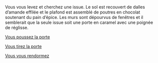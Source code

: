 Vous vous levez et cherchez une issue. Le sol est recouvert de dalles d’amande effilée et le plafond est assemblé
de poutres en chocolat soutenant du pain d’épice. Les murs sont dépourvus de fenêtres et il semblerait que la seule 
issue soit une porte en caramel avec une poignée de réglisse.

[Vous poussez la porte](./pousser-porte.md)

[Vous tirez la porte](./tirer-porte.md)

[Vous vous rendormez](../feu-de-camp.md)
